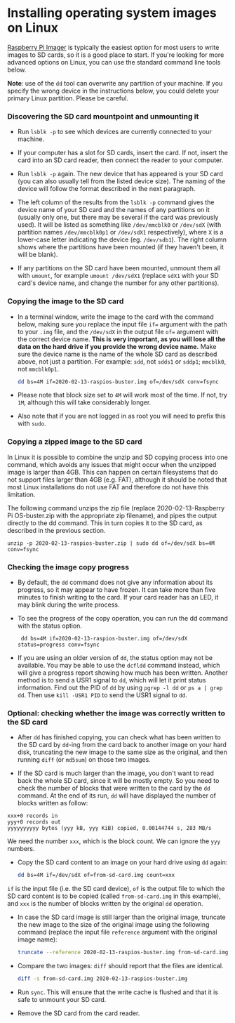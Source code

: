 # Installing operating system images on Linux

[Raspberry Pi Imager](README.md) is typically the easiest option for most users to write images to SD cards, so it is a good place to start. If you're looking for more advanced options on Linux, you can use the standard command line tools below.

**Note**: use of the `dd` tool can overwrite any partition of your machine. If you specify the wrong device in the instructions below, you could delete your primary Linux partition. Please be careful.

### Discovering the SD card mountpoint and unmounting it
- Run `lsblk -p` to see which devices are currently connected to your machine.

- If your computer has a slot for SD cards, insert the card. If not, insert the card into an SD card reader, then connect the reader to your computer.

- Run `lsblk -p` again. The new device that has appeared is your SD card (you can also usually tell from the listed device size). The naming of the device will follow the format described in the next paragraph.

- The left column of the results from the `lsblk -p` command gives the device name of your SD card and the names of any partitions on it (usually only one, but there may be several if the card was previously used). It will be listed as something like `/dev/mmcblk0` or `/dev/sdX` (with partition names `/dev/mmcblk0p1` or `/dev/sdX1` respectively), where `X` is a lower-case letter indicating the device (eg. `/dev/sdb1`). The right column shows where the partitions have been mounted (if they haven't been, it will be blank).

- If any partitions on the SD card have been mounted, unmount them all with `umount`, for example `umount /dev/sdX1` (replace `sdX1` with your SD card's device name, and change the number for any other partitions).

### Copying the image to the SD card

- In a terminal window, write the image to the card with the command below, making sure you replace the input file `if=` argument with the path to your `.img` file, and the `/dev/sdX` in the output file `of=` argument with the correct device name. **This is very important, as you will lose all the data on the hard drive if you provide the wrong device name.** Make sure the device name is the name of the whole SD card as described above, not just a partition. For example: `sdd`, not `sdds1` or `sddp1`; `mmcblk0`, not `mmcblk0p1`.

    ```bash
    dd bs=4M if=2020-02-13-raspios-buster.img of=/dev/sdX conv=fsync
    ```

- Please note that block size set to `4M` will work most of the time. If not,  try `1M`, although this will take considerably longer.

- Also note that if you are not logged in as root you will need to prefix this with `sudo`.

### Copying a zipped image to the SD card

In Linux it is possible to combine the unzip and SD copying process into one command, which avoids any issues that might occur when the unzipped image is larger than 4GB. This can happen on certain filesystems that do not support files larger than 4GB (e.g. FAT), although it should be noted that most Linux installations do not use FAT and therefore do not have this limitation.

The following command unzips the zip file (replace 2020-02-13-Raspberry Pi OS-buster.zip with the appropriate zip filename), and pipes the output directly to the dd command. This in turn copies it to the SD card, as described in the previous section.
```
unzip -p 2020-02-13-raspios-buster.zip | sudo dd of=/dev/sdX bs=4M conv=fsync
```

### Checking the image copy progress

- By default, the `dd` command does not give any information about its progress, so it may appear to have frozen. It can take more than five minutes to finish writing to the card. If your card reader has an LED, it may blink during the write process.

- To see the progress of the copy operation, you can run the dd command with the status option.
   ```
    dd bs=4M if=2020-02-13-raspios-buster.img of=/dev/sdX status=progress conv=fsync
   ```
- If you are using an older version of `dd`, the status option may not be available. You may be able to use the `dcfldd` command instead, which will give a progress report showing how much has been written. Another method is to send a USR1 signal to `dd`, which will let it print status information. Find out the PID of `dd` by using `pgrep -l dd` or `ps a | grep dd`. Then use `kill -USR1 PID` to send the USR1 signal to `dd`.

### Optional: checking whether the image was correctly written to the SD card

- After `dd` has finished copying, you can check what has been written to the SD card by `dd`-ing from the card back to another image on your hard disk, truncating the new image to the same size as the original, and then running `diff` (or `md5sum`) on those two images.

- If the SD card is much larger than the image, you don't want to read back the whole SD card, since it will be mostly empty. So you need to check the number of blocks that were written to the card by the `dd` command. At the end of its run, `dd` will have displayed the number of blocks written as follow:
```
xxx+0 records in
yyy+0 records out
yyyyyyyyyy bytes (yyy kB, yyy KiB) copied, 0.00144744 s, 283 MB/s
```
We need the number `xxx`, which is the block count. We can ignore the `yyy` numbers.

- Copy the SD card content to an image on your hard drive using `dd` again:
    ```bash
    dd bs=4M if=/dev/sdX of=from-sd-card.img count=xxx
    ```
`if` is the input file (i.e. the SD card device), `of` is the output file to which the SD card content is to be copied (called `from-sd-card.img` in this example), and `xxx` is the number of blocks written by the original `dd` operation.

- In case the SD card image is still larger than the original image, truncate the new image to the size of the original image using the following command (replace the input file `reference` argument with the original image name):
    ```bash
    truncate --reference 2020-02-13-raspios-buster.img from-sd-card.img
    ```
- Compare the two images: `diff` should report that the files are identical.
    ```bash
    diff -s from-sd-card.img 2020-02-13-raspios-buster.img
    ```
- Run `sync`. This will ensure that the write cache is flushed and that it is safe to unmount your SD card.

- Remove the SD card from the card reader.
